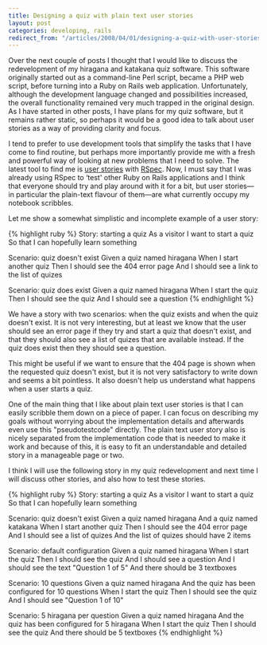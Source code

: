 ```yaml
---
title: Designing a quiz with plain text user stories
layout: post
categories: developing, rails
redirect_from: "/articles/2008/04/01/designing-a-quiz-with-user-stories/"
---
```

Over the next couple of posts I thought that I would like to discuss the redevelopment of my hiragana and katakana quiz software. This software originally started out as a command-line Perl script, became a PHP web script, before turning into a Ruby on Rails web application. Unfortunately, although the development language changed and possibilities increased, the overall functionality remained very much trapped in the original design. As I have started in other posts, I have plans for my quiz software, but it remains rather static, so perhaps it would be a good idea to talk about user stories as a way of providing clarity and focus.

I tend to prefer to use development tools that simplify the tasks that I have come to find routine, but perhaps more importantly provide me with a fresh and powerful way of looking at new problems that I need to solve. The latest tool to find me is [user stories](http://rspec.info/documentation/stories.html) with [RSpec](http://rspec.info/). Now, I must say that I was already using RSpec to ‘test' other Ruby on Rails applications and I think that everyone should try and play around with it for a bit, but user stories—in particular the plain-text flavour of them—are what currently occupy my notebook scribbles.

Let me show a somewhat simplistic and incomplete example of a user story:

{% highlight ruby %}
Story: starting a quiz
  As a visitor
  I want to start a quiz
  So that I can hopefully learn something

  Scenario: quiz doesn't exist
    Given a quiz named hiragana
    When I start another quiz
    Then I should see the 404 error page
    And I should see a link to the list of quizes

  Scenario: quiz does exist
    Given a quiz named hiragana
    When I start the quiz
    Then I should see the quiz
    And I should see a question
{% endhighlight %}

We have a story with two scenarios: when the quiz exists and when the quiz doesn't exist. It is not very interesting, but at least we know that the user should see an error page if they try and start a quiz that doesn't exist, and that they should also see a list of quizes that are available instead. If the quiz does exist then they should see a question.

This might be useful if we want to ensure that the 404 page is shown when the requested quiz doesn't exist, but it is not very satisfactory to write down and seems a bit pointless. It also doesn't help us understand what happens when a user starts a quiz.

One of the main thing that I like about plain text user stories is that I can easily scribble them down on a piece of paper. I can focus on describing my goals without worrying about the implementation details and afterwards even use this "pseudotestcode" directly. The plain text user story also is nicely separated from the implementation code that is needed to make it work and because of this, it is easy to fit an understandable and detailed story in a manageable page or two.

I think I will use the following story in my quiz redevelopment and next time I will discuss other stories, and also how to test these stories.

{% highlight ruby %}
Story: starting a quiz
  As a visitor
  I want to start a quiz
  So that I can hopefully learn something

  Scenario: quiz doesn't exist
    Given a quiz named hiragana
    And a quiz named katakana
    When I start another quiz
    Then I should see the 404 error page
    And I should see a list of quizes
    And the list of quizes should have 2 items

  Scenario: default configuration
    Given a quiz named hiragana
    When I start the quiz
    Then I should see the quiz
    And I should see a question
    And I should see the text "Question 1 of 5"
    And there should be 3 textboxes

  Scenario: 10 questions
    Given a quiz named hiragana
    And the quiz has been configured for 10 questions
    When I start the quiz
    Then I should see the quiz
    And I should see "Question 1 of 10"

  Scenario: 5 hiragana per question
    Given a quiz named hiragana
    And the quiz has been configured for 5 hiragana
    When I start the quiz
    Then I should see the quiz
    And there should be 5 textboxes
{% endhighlight %}
